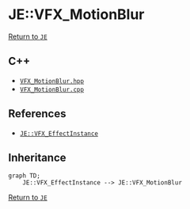# JE::VFX_MotionBlur

[Return to `JE`](/docs/je.md)

## C++

- [`VFX_MotionBlur.hpp`](/src/je/VFX_MotionBlur.hpp)
- [`VFX_MotionBlur.cpp`](/src/je/VFX_MotionBlur.cpp)

## References

- [`JE::VFX_EffectInstance`](/docs/je/VFX_EffectInstance.md)

## Inheritance

```mermaid
graph TD;
    JE::VFX_EffectInstance --> JE::VFX_MotionBlur
```

[Return to `JE`](/docs/je.md)